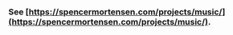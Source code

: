 ### See [https://spencermortensen.com/projects/music/](https://spencermortensen.com/projects/music/).
